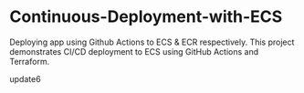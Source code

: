 # Continuous-Deployment-with-ECS
Deploying app using Github Actions to ECS &amp; ECR respectively.
This project demonstrates CI/CD deployment to ECS using GitHub Actions and Terraform.


update6